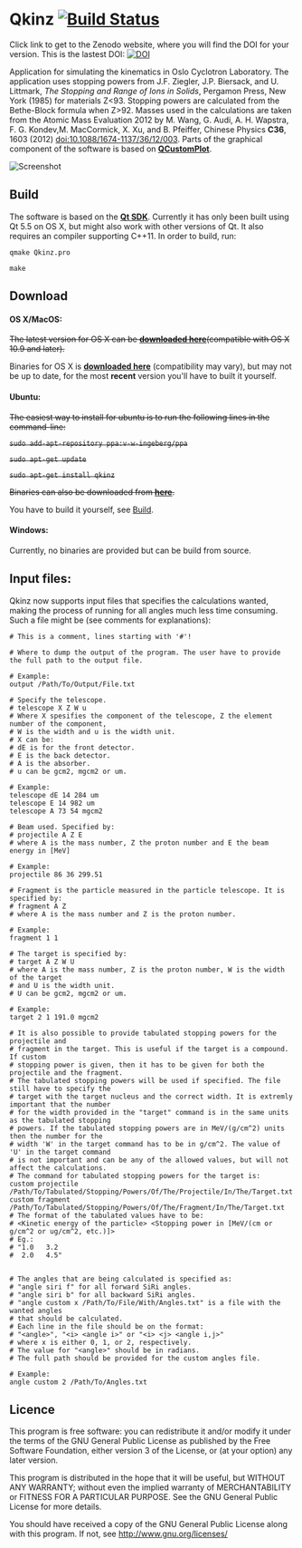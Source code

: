 # Qkinz [![Build Status](https://travis-ci.org/vetlewi/Qkinz.svg?branch=master)](https://travis-ci.org/vetlewi/Qkinz)
 Click link to get to the Zenodo website, where you will find the DOI for your version. This is the lastest DOI: [![DOI](https://zenodo.org/badge/46925837.svg)](https://zenodo.org/badge/latestdoi/46925837)

Application for simulating the kinematics in Oslo Cyclotron Laboratory. The application uses stopping powers from J.F. Ziegler, J.P. Biersack, and U. Littmark, *The Stopping and Range of Ions in Solids*, Pergamon Press, New York (1985) for materials Z<93. Stopping powers are calculated from the Bethe-Block formula when Z>92. Masses used in the calculations are taken from the Atomic Mass Evaluation 2012 by M. Wang, G. Audi, A. H. Wapstra, F. G. Kondev,M. MacCormick, X. Xu, and B. Pfeiffer, Chinese Physics **C36**, 1603 (2012) [doi:10.1088/1674-1137/36/12/003](dx.doi.org/10.1088/1674-1137/36/12/003). Parts of the graphical component of the software is based on [**QCustomPlot**](http://qcustomplot.com/index.php/introduction).

![Screenshot](https://raw.githubusercontent.com/oslocyclotronlab/Qkinz/master/screenshot/Screenshot.png)

Build
----
The software is based on the [**Qt SDK**](http://www.qt.io/). Currently it has only been built using Qt 5.5 on OS X, but might also work with other versions of Qt. It also requires an compiler supporting C++11. In order to build, run:

`qmake Qkinz.pro`

`make`

Download
----
#### OS X/MacOS:
~~The latest version for OS X can be [**downloaded here**](https://github.com/vetlewi/Qkinz/releases)(compatible with OS X 10.9 and later).~~

Binaries for OS X is [**downloaded here**](https://github.com/vetlewi/Qkinz/releases) (compatibility may vary), but may not be up to date, for the most **recent** version you'll have to built it yourself.

#### Ubuntu:
~~The easiest way to install for ubuntu is to run the following lines in the command-line:~~

~~`sudo add-apt-repository ppa:v-w-ingeberg/ppa`~~

~~`sudo apt-get update`~~

~~`sudo apt-get install qkinz`~~

~~Binaries can also be downloaded from [**here**](https://launchpad.net/~v-w-ingeberg/+archive/ubuntu/ppa/+packages).~~

You have to build it yourself, see [Build](https://github.com/oslocyclotronlab/Qkinz#build).

#### Windows:
Currently, no binaries are provided but can be build from source.

Input files:
----
Qkinz now supports input files that specifies the calculations wanted, making the process of running for all angles much less time consuming. Such a file might be (see comments for explanations):

```
# This is a comment, lines starting with '#'!

# Where to dump the output of the program. The user have to provide the full path to the output file.

# Example:
output /Path/To/Output/File.txt

# Specify the telescope.
# telescope X Z W u
# Where X spesifies the component of the telescope, Z the element number of the component,
# W is the width and u is the width unit.
# X can be:
# dE is for the front detector.
# E is the back detector.
# A is the absorber.
# u can be gcm2, mgcm2 or um.

# Example:
telescope dE 14 284 um
telescope E 14 982 um
telescope A 73 54 mgcm2

# Beam used. Specified by:
# projectile A Z E
# where A is the mass number, Z the proton number and E the beam energy in [MeV]

# Example:
projectile 86 36 299.51

# Fragment is the particle measured in the particle telescope. It is specified by:
# fragment A Z
# where A is the mass number and Z is the proton number.

# Example:
fragment 1 1

# The target is specified by:
# target A Z W U
# where A is the mass number, Z is the proton number, W is the width of the target
# and U is the width unit.
# U can be gcm2, mgcm2 or um.

# Example:
target 2 1 191.0 mgcm2

# It is also possible to provide tabulated stopping powers for the projectile and
# fragment in the target. This is useful if the target is a compound. If custom
# stopping power is given, then it has to be given for both the projectile and the fragment.
# The tabulated stopping powers will be used if specified. The file still have to specify the
# target with the target nucleus and the correct width. It is extremly important that the number
# for the width provided in the "target" command is in the same units as the tabulated stopping
# powers. If the tabulated stopping powers are in MeV/(g/cm^2) units then the number for the
# width 'W' in the target command has to be in g/cm^2. The value of 'U' in the target command
# is not important and can be any of the allowed values, but will not affect the calculations.
# The command for tabulated stopping powers for the target is:
custom projectile /Path/To/Tabulated/Stopping/Powers/Of/The/Projectile/In/The/Target.txt
custom fragment /Path/To/Tabulated/Stopping/Powers/Of/The/Fragment/In/The/Target.txt
# The format of the tabulated values have to be:
# <Kinetic energy of the particle> <Stopping power in [MeV/(cm or g/cm^2 or ug/cm^2, etc.)]>
# Eg.:
# "1.0   3.2
#  2.0   4.5"


# The angles that are being calculated is specified as:
# "angle siri f" for all forward SiRi angles.
# "angle siri b" for all backward SiRi angles.
# "angle custom x /Path/To/File/With/Angles.txt" is a file with the wanted angles
# that should be calculated.
# Each line in the file should be on the format:
# "<angle>", "<i> <angle i>" or "<i> <j> <angle i,j>"
# where x is either 0, 1, or 2, respectively.
# The value for "<angle>" should be in radians.
# The full path should be provided for the custom angles file.

# Example:
angle custom 2 /Path/To/Angles.txt
```

Licence
----
This program is free software: you can redistribute it and/or modify
it under the terms of the GNU General Public License as published by
the Free Software Foundation, either version 3 of the License, or
(at your option) any later version.

This program is distributed in the hope that it will be useful,
but WITHOUT ANY WARRANTY; without even the implied warranty of
MERCHANTABILITY or FITNESS FOR A PARTICULAR PURPOSE.  See the
GNU General Public License for more details.

You should have received a copy of the GNU General Public License
along with this program.  If not, see <http://www.gnu.org/licenses/>
